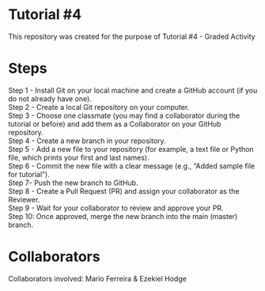 # Tutorial #4  
This repository was created for the purpose of Tutorial #4 - Graded Activity

# Steps  
Step 1 - Install Git on your local machine and create a GitHub account (if you do not already 
have one).  
Step 2 - Create a local Git repository on your computer.  
Step 3 - Choose one classmate (you may find a collaborator during the tutorial or before) and 
add them as a Collaborator on your GitHub repository.  
Step 4 - Create a new branch in your repository.  
Step 5 - Add a new file to your repository (for example, a text file or Python file, which prints 
your first and last names).  
Step 6 - Commit the new file with a clear message (e.g., “Added sample file for tutorial”).  
Step 7- Push the new branch to GitHub.  
Step 8 - Create a Pull Request (PR) and assign your collaborator as the Reviewer.  
Step 9 - Wait for your collaborator to review and approve your PR.  
Step 10: Once approved, merge the new branch into the main (master) branch.  

# Collaborators  
Collaborators involved: Mario Ferreira & Ezekiel Hodge
